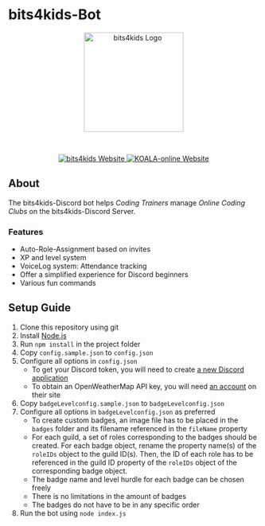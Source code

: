 # bits4kids-Bot

<div align="center">
    <p>
        <a href="https://bits4kids.at/">
            <img alt="bits4kids Logo" src="https://www.koala-online.at/wp-content/uploads/2021/07/bits4kids_Logo_color@3x.png" width="200"/>
        </a>
    </p>
    <br>
    <p>
        <a href="https://bits4kids.at/">
            <img alt="bits4kids Website" src="https://img.shields.io/badge/bits4kids-Website-blue"/>
        </a>
        <a href="https://www.koala-online.at/">
            <img alt="KOALA-online Website" src="https://img.shields.io/badge/KOALA-Website-blue"/>
        </a>
    </p>
</div>

## About

The bits4kids-Discord bot helps *Coding Trainers* manage *Online Coding Clubs* on the bits4kids-Discord Server.

### Features

- Auto-Role-Assignment based on invites
- XP and level system
- VoiceLog system: Attendance tracking
- Offer a simplified experience for Discord beginners
- Various fun commands

## Setup Guide

1. Clone this repository using git
1. Install [Node.js](https://nodejs.dev/)
1. Run `npm install` in the project folder
1. Copy `config.sample.json` to `config.json`
1. Configure all options in `config.json`
    - To get your Discord token, you will need to create [a new Discord application](https://discord.com/developers/applications)
    - To obtain an OpenWeatherMap API key, you will need [an account](https://openweathermap.org/) on their site
1. Copy `badgeLevelconfig.sample.json` to `badgeLevelconfig.json`
1. Configure all options in `badgeLevelconfig.json` as preferred
    - To create custom badges, an image file has to be placed in the `badges` folder and its filename referenced in the `fileName` property
    - For each guild, a set of roles corresponding to the badges should be created. For each badge object, rename the property name(s) of the `roleIDs` object to the guild ID(s). Then, the ID of each role has to be referenced in the guild ID property of the `roleIDs` object of the corresponding badge object.
    - The badge name and level hurdle for each badge can be chosen freely
    - There is no limitations in the amount of badges
    - The badges do not have to be in any specific order
1. Run the bot using `node index.js`
